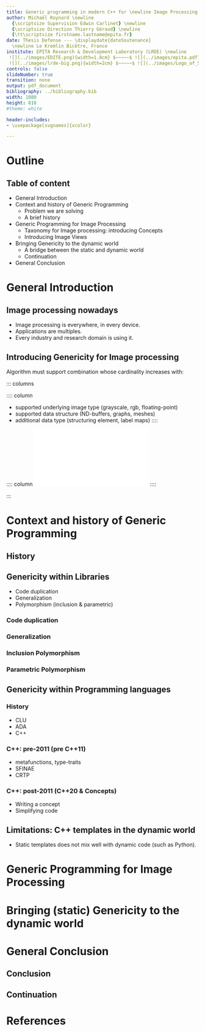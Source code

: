 ```yaml
---
title: Generic programming in modern C++ for \newline Image Processing
author: Michaël Roynard \newline
  {\scriptsize Supervision Edwin Carlinet} \newline
  {\scriptsize Direction Thierry Géraud} \newline
  {\tt\scriptsize firstname.lastname@epita.fr}
date: Thesis Defense --- \displaydate{dateSoutenance}
  \newline Le Kremlin Bicêtre, France
institute: EPITA Research & Development Laboratory (LRDE) \newline
 ![](../images/EDITE.png){width=1.8cm} $~~~~~$ ![](../images/epita.pdf){width=2cm} $~~~~~$
 ![](../images/lrde-big.png){width=2cm} $~~~~~$ ![](../images/Logo_of_Sorbonne_University.pdf){width=2.5cm}
controls: false
slideNumber: true
transition: none
output: pdf_document
bibliography: ../bibliography.bib
width: 1080
height: 810
#theme: white

header-includes:
- \usepackage[svgnames]{xcolor}

---
```


# Outline

## Table of content

* General Introduction
* Context and history of Generic Programming
  * Problem we are solving
  * A brief history
* Generic Programming for Image Processing
  * Taxonomy for Image processing: introducing Concepts
  * Introducing Image Views
* Bringing Genericity to the dynamic world
  * A bridge between the static and dynamic world
  * Continuation
* General Conclusion

# General Introduction

## Image processing nowadays

* Image processing is everywhere, in every device.
* Applications are multiples.
* Every industry and research domain is using it.

<!-- FIXME: add illustrating figure -->

## Introducing Genericity for Image processing

Algorithm must support combination whose cardinality increases with:

::: columns

:::: column
* supported underlying image type (grayscale, rgb, floating-point)
* supported data structure (ND-buffers, graphs, meshes)
* additional data type (structuring element, label maps)
::::

:::: column
![Specter of possibilities\label{specter-possibilities}](../figures/possibility_space.pdf)
::::

:::

# Context and history of Generic Programming

## History

<!-- FIXME: add illustrating figure -->

## Genericity within Libraries

* Code duplication
* Generalization
* Polymorphism (inclusion & parametric)

### Code duplication

### Generalization

### Inclusion Polymorphism

### Parametric Polymorphism

## Genericity within Programming languages

### History

* CLU
* ADA
* C++

### C++: pre-2011 (pre C++11)

* metafunctions, type-traits
* SFINAE
* CRTP

### C++: post-2011 (C++20 & Concepts)

* Writing a concept
* Simplifying code

## Limitations: C++ templates in the dynamic world

* Static templates does not mix well with dynamic code (such as Python).

# Generic Programming for Image Processing

# Bringing (static) Genericity to the dynamic world

# General Conclusion

## Conclusion

## Continuation

# References
